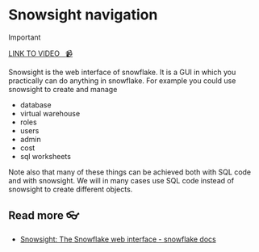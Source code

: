 # Snowsight navigation

<!-- [![video](https://github.com/kokchun/assets/blob/025ae8622a25d5522d11b21108f52f1df9388ea2/data_warehouse/snowflake_free_trial.png?raw=true)](https://github.com/kokchun/assets/blob/025ae8622a25d5522d11b21108f52f1df9388ea2/data_warehouse/snowflake_free_trial.png?raw=true) -->

> [!IMPORTANT]
> [LINK TO VIDEO &nbsp; :video_camera:](https://)


Snowsight is the web interface of snowflake. It is a GUI in which you practically can do anything in snowflake. For example you could use snowsight to create and manage 

- database 
- virtual warehouse 
- roles 
- users
- admin
- cost
- sql worksheets

Note also that many of these things can be achieved both with SQL code and with snowsight. We will in many cases use SQL code instead of snowsight to create different objects.  

## Read more :eyeglasses:

- [Snowsight: The Snowflake web interface - snowflake docs](https://docs.snowflake.com/en/user-guide/ui-snowsight)